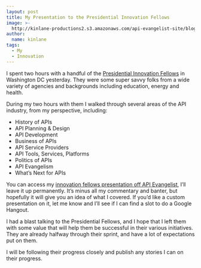 ```yaml
---
layout: post
title: My Presentation to the Presidential Innovation Fellows
image: >-
  http://kinlane-productions2.s3.amazonaws.com/api-evangelist-site/blog/PresidentialInnovationFellows.jpeg
author:
  name: kinlane
tags:
  - My
  - Innovation
---
```

I spent two hours with a handful of the [Presidential Innovation Fellows](http://www.whitehouse.gov/innovationfellows) in Washington DC yesterday. They were some super savvy folks from a wide variety of agencies and backgrounds including education, energy and health.

During my two hours with them I walked through several areas of the API industry, from my perspective, including:

*   History of APIs
*   API Planning & Design
*   API Development
*   Business of APIs
*   API Service Providers
*   API Tools, Services, Platforms
*   Politics of APIs
*   API Evangelism
*   What’s Next for APIs

You can access my [innovation fellows presentation off API Evangelist](/federal-digital-strategy/innovation-fellows/), I’ll leave it up permanently. It’s minus all my commentary and banter, but hopefully it will give you an idea of what I covered. If you’d like a custom presentation on it, let me know and I’ll see if I can find a slot to do a Google Hangout.

I had a blast talking to the Presidential Fellows, and I hope that I left them with some value that will help them be successful in their various initiatives. They are already halfway through their sprint, and have a lot of expectations put on them.

I will be following their progress closely and publish any stories I can on their progress.